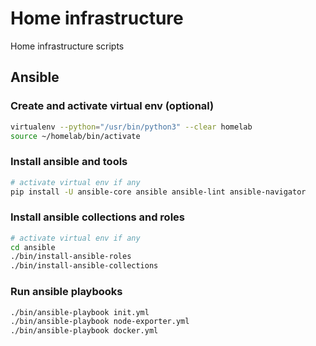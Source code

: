 # Home infrastructure
Home infrastructure scripts

## Ansible

### Create and activate virtual env (optional)
```bash
virtualenv --python="/usr/bin/python3" --clear homelab
source ~/homelab/bin/activate
```

### Install ansible and tools
```bash
# activate virtual env if any
pip install -U ansible-core ansible ansible-lint ansible-navigator
```


### Install ansible collections and roles
```bash
# activate virtual env if any
cd ansible
./bin/install-ansible-roles
./bin/install-ansible-collections
```


### Run ansible playbooks
```bash
./bin/ansible-playbook init.yml
./bin/ansible-playbook node-exporter.yml
./bin/ansible-playbook docker.yml
```
